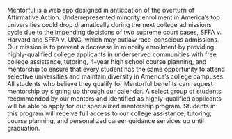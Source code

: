 Mentorful is a web app designed in anticpation of the overturn of Affirmative Action. Underrepresented minority enrollment in America’s top universities could drop dramatically during the next college admissions cycle due to the impending decisions of two supreme court cases, SFFA v. Harvard and SFFA v. UNC, which may outlaw race-conscious admissions. Our mission is to prevent a decrease in minority enrollment by providing highly-qualified college applicants in underserved communities with free college assistance, tutoring, 4-year high school course planning, and mentorship to ensure that every student has the same opportunity to attend selective universities and maintain diversity in America’s college campuses. All students who believe they qualify for Mentorful benefits can request mentorship by signing up through our calendar. A select group of students recommended by our mentors and identified as highly-qualified applicants will be able to apply for our specialized mentorship program. Students in this program will receive full access to our college assistance, tutoring, course planning, and personalized career guidance services up until graduation.
